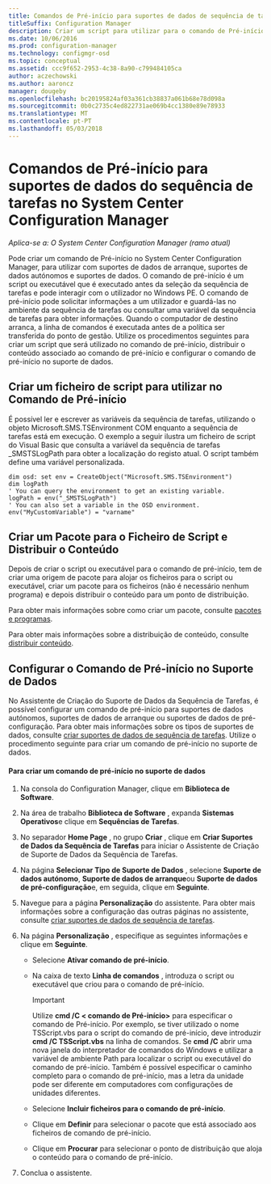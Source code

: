 ```yaml
---
title: Comandos de Pré-início para suportes de dados de sequência de tarefas
titleSuffix: Configuration Manager
description: Criar um script para utilizar para o comando de Pré-início, distribuir o conteúdo associado o comando de Pré-início e configurar o comando de Pré-início no suporte de dados.
ms.date: 10/06/2016
ms.prod: configuration-manager
ms.technology: configmgr-osd
ms.topic: conceptual
ms.assetid: ccc9f652-2953-4c38-8a90-c799484105ca
author: aczechowski
ms.author: aaroncz
manager: dougeby
ms.openlocfilehash: bc20195824af03a361cb38837a061b68e78d098a
ms.sourcegitcommit: 0b0c2735c4ed822731ae069b4cc1380e89e78933
ms.translationtype: MT
ms.contentlocale: pt-PT
ms.lasthandoff: 05/03/2018
---
```

# <a name="prestart-commands-for-task-sequence-media-in-system-center-configuration-manager"></a>Comandos de Pré-início para suportes de dados do sequência de tarefas no System Center Configuration Manager

*Aplica-se a: O System Center Configuration Manager (ramo atual)*

Pode criar um comando de Pré-início no System Center Configuration Manager, para utilizar com suportes de dados de arranque, suportes de dados autónomos e suportes de dados. O comando de pré-início é um script ou executável que é executado antes da seleção da sequência de tarefas e pode interagir com o utilizador no Windows PE. O comando de pré-início pode solicitar informações a um utilizador e guardá-las no ambiente da sequência de tarefas ou consultar uma variável da sequência de tarefas para obter informações. Quando o computador de destino arranca, a linha de comandos é executada antes de a política ser transferida do ponto de gestão. Utilize os procedimentos seguintes para criar um script que será utilizado no comando de pré-início, distribuir o conteúdo associado ao comando de pré-início e configurar o comando de pré-início no suporte de dados.  

## <a name="create-a-script-file-to-use-for-the-prestart-command"></a>Criar um ficheiro de script para utilizar no Comando de Pré-início  
 É possível ler e escrever as variáveis da sequência de tarefas, utilizando o objeto Microsoft.SMS.TSEnvironment COM enquanto a sequência de tarefas está em execução. O exemplo a seguir ilustra um ficheiro de script do Visual Basic que consulta a variável da sequência de tarefas _SMSTSLogPath para obter a localização do registo atual. O script também define uma variável personalizada.  

```  
dim osd: set env = CreateObject("Microsoft.SMS.TSEnvironment")  
dim logPath  
' You can query the environment to get an existing variable.  
logPath = env("_SMSTSLogPath")  
' You can also set a variable in the OSD environment.  
env("MyCustomVariable") = "varname"  
```  

## <a name="create-a-package-for-the-script-file-and-distribute-the-content"></a>Criar um Pacote para o Ficheiro de Script e Distribuir o Conteúdo  
 Depois de criar o script ou executável para o comando de pré-início, tem de criar uma origem de pacote para alojar os ficheiros para o script ou executável, criar um pacote para os ficheiros (não é necessário nenhum programa) e depois distribuir o conteúdo para um ponto de distribuição.  

 Para obter mais informações sobre como criar um pacote, consulte [pacotes e programas](../../apps/deploy-use/packages-and-programs.md).  

 Para obter mais informações sobre a distribuição de conteúdo, consulte [distribuir conteúdo](../../core/servers/deploy/configure/deploy-and-manage-content.md#bkmk_distribute).  

## <a name="configure-the-prestart-command-in-media"></a>Configurar o Comando de Pré-início no Suporte de Dados  
 No Assistente de Criação do Suporte de Dados da Sequência de Tarefas, é possível configurar um comando de pré-início para suportes de dados autónomos, suportes de dados de arranque ou suportes de dados de pré-configuração. Para obter mais informações sobre os tipos de suportes de dados, consulte [criar suportes de dados de sequência de tarefas](../deploy-use/create-task-sequence-media.md). Utilize o procedimento seguinte para criar um comando de pré-início no suporte de dados.  

#### <a name="to-create-a-prestart-command-in-media"></a>Para criar um comando de pré-início no suporte de dados  

1.  Na consola do Configuration Manager, clique em **Biblioteca de Software**.  

2.  Na área de trabalho **Biblioteca de Software** , expanda **Sistemas Operativos**e clique em **Sequências de Tarefas**.  

3.  No separador **Home Page** , no grupo **Criar** , clique em **Criar Suportes de Dados da Sequência de Tarefas** para iniciar o Assistente de Criação de Suporte de Dados da Sequência de Tarefas.  

4.  Na página **Selecionar Tipo de Suporte de Dados** , selecione **Suporte de dados autónomo**, **Suporte de dados de arranque**ou **Suporte de dados de pré-configuração**e, em seguida, clique em **Seguinte**.  

5.  Navegue para a página **Personalização** do assistente. Para obter mais informações sobre a configuração das outras páginas no assistente, consulte [criar suportes de dados de sequência de tarefas](../deploy-use/create-task-sequence-media.md).  

6.  Na página **Personalização** , especifique as seguintes informações e clique em **Seguinte**.  

    -   Selecione **Ativar comando de pré-início**.  

    -   Na caixa de texto **Linha de comandos** , introduza o script ou executável que criou para o comando de pré-início.  

        > [!IMPORTANT]  
        >  Utilize **cmd /C < comando de Pré-início\>**  para especificar o comando de Pré-início. Por exemplo, se tiver utilizado o nome TSScript.vbs para o script do comando de pré-início, deve introduzir **cmd /C TSScript.vbs** na linha de comandos. Se **cmd /C** abrir uma nova janela do interpretador de comandos do Windows e utilizar a variável de ambiente Path para localizar o script ou executável do comando de pré-início. Também é possível especificar o caminho completo para o comando de pré-início, mas a letra da unidade pode ser diferente em computadores com configurações de unidades diferentes.  

    -   Selecione **Incluir ficheiros para o comando de pré-início**.  

    -   Clique em **Definir** para selecionar o pacote que está associado aos ficheiros de comando de pré-início.  

    -   Clique em **Procurar** para selecionar o ponto de distribuição que aloja o conteúdo para o comando de pré-início.  

7.  Conclua o assistente.  
